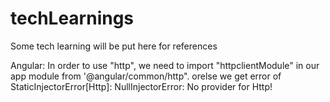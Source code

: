 # techLearnings

Some tech learning will be put here for references

Angular:
In order to use "http", we need to import "httpclientModule" in our app module from '@angular/common/http".
orelse we get error of 
StaticInjectorError[Http]: NullInjectorError: No provider for Http!
